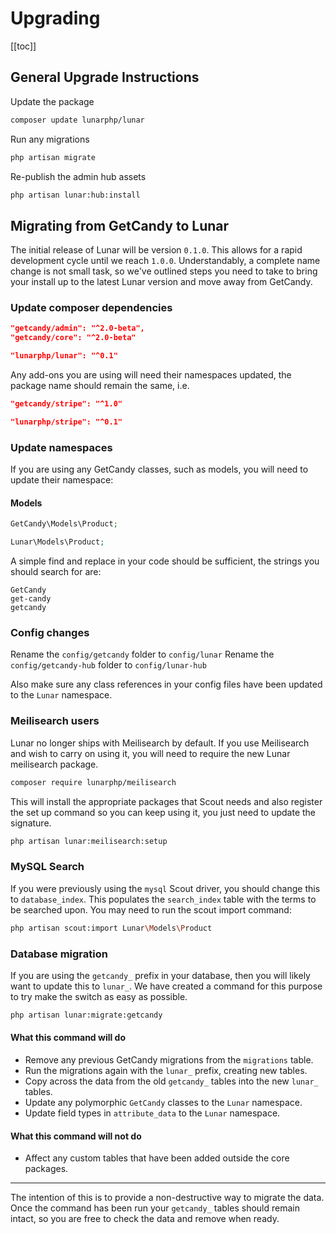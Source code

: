 # Upgrading

[[toc]]


## General Upgrade Instructions

Update the package

```sh
composer update lunarphp/lunar
```

Run any migrations

```sh
php artisan migrate
```

Re-publish the admin hub assets

```sh
php artisan lunar:hub:install
```

## Migrating from GetCandy to Lunar

The initial release of Lunar will be version `0.1.0`. This allows for a rapid development cycle until we reach `1.0.0`. 
Understandably, a complete name change is not small task, so we've outlined steps you need to take to bring your install 
up to the latest Lunar version and move away from GetCandy.

### Update composer dependencies

```json
"getcandy/admin": "^2.0-beta",
"getcandy/core": "^2.0-beta"
```

```json
"lunarphp/lunar": "^0.1"
```

Any add-ons you are using will need their namespaces updated, the package name should remain the same, i.e.

```json
"getcandy/stripe": "^1.0"
```

```json
"lunarphp/stripe": "^0.1"
```

### Update namespaces

If you are using any GetCandy classes, such as models, you will need to update their namespace:

#### Models

```php
GetCandy\Models\Product;
```

```php
Lunar\Models\Product;
```

A simple find and replace in your code should be sufficient, the strings you should search for are:

```
GetCandy
get-candy
getcandy
```

### Config changes

Rename the `config/getcandy` folder to `config/lunar`
Rename the `config/getcandy-hub` folder to `config/lunar-hub`

Also make sure any class references in your config files have been updated to the `Lunar` namespace.

### Meilisearch users

Lunar no longer ships with Meilisearch by default. If you use Meilisearch and wish to carry on using it, you will need 
to require the new Lunar meilisearch package.

```sh
composer require lunarphp/meilisearch
```

This will install the appropriate packages that Scout needs and also register the set up command so you can keep using 
it, you just need to update the signature.

```sh
php artisan lunar:meilisearch:setup
```

### MySQL Search

If you were previously using the `mysql` Scout driver, you should change this to `database_index`. This populates the 
`search_index` table with the terms to be searched upon. You may need to run the scout import command:

```sh
php artisan scout:import Lunar\Models\Product
```

### Database migration

If you are using the `getcandy_` prefix in your database, then you will likely want to update this to `lunar_`. 
We have created a command for this purpose to try make the switch as easy as possible.

```sh
php artisan lunar:migrate:getcandy
```

#### What this command will do

- Remove any previous GetCandy migrations from the `migrations` table.
- Run the migrations again with the `lunar_` prefix, creating new tables.
- Copy across the data from the old `getcandy_` tables into the new `lunar_` tables.
- Update any polymorphic `GetCandy` classes to the `Lunar` namespace.
- Update field types in `attribute_data` to the `Lunar` namespace.


#### What this command will not do

- Affect any custom tables that have been added outside the core packages.

---

The intention of this is to provide a non-destructive way to migrate the data. Once the command has been run 
your `getcandy_` tables should remain intact, so you are free to check the data and remove when ready.

